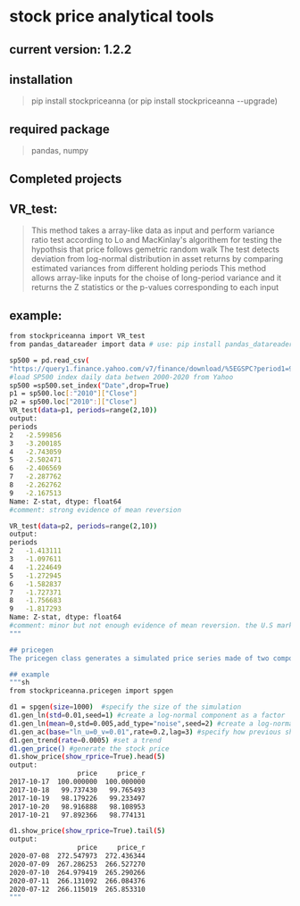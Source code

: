 # stock price analytical tools
## current version: 1.2.2

## installation
> pip install stockpriceanna (or pip install stockpriceanna --upgrade)

## required package
> pandas, numpy


## Completed projects

## VR_test:
>   This method takes a array-like data as input and perform variance ratio test according to Lo and MacKinlay's algorithem for testing the hypothsis that price follows gemetric random walk
>   The test detects deviation from log-normal distribution in asset returns by comparing estimated variances from different holding periods
>   This method allows array-like inputs for the choise of long-period variance and it returns the Z statistics or the p-values corresponding to each input

## example:
```sh
from stockpriceanna import VR_test
from pandas_datareader import data # use: pip install pandas_datareader --upgrade , if user warning appears 

sp500 = pd.read_csv(
"https://query1.finance.yahoo.com/v7/finance/download/%5EGSPC?period1=946684800&period2=1577836800&interval=1d&events=history") 
#load SP500 index daily data betwen 2000-2020 from Yahoo 
sp500 =sp500.set_index("Date",drop=True)
p1 = sp500.loc[:"2010"]["Close"] 
p2 = sp500.loc["2010":]["Close"]
VR_test(data=p1, periods=range(2,10))
output:  
periods
2   -2.599856
3   -3.200185
4   -2.743059
5   -2.502471
6   -2.406569
7   -2.287762
8   -2.262762
9   -2.167513
Name: Z-stat, dtype: float64
#comment: strong evidence of mean reversion

VR_test(data=p2, periods=range(2,10))
output: 
periods
2   -1.413111
3   -1.097611
4   -1.224649
5   -1.272945
6   -1.582837
7   -1.727371
8   -1.756683
9   -1.817293
Name: Z-stat, dtype: float64
#comment: minor but not enough evidence of mean reversion. the U.S market appears to become more efficient
"""

## pricegen
The pricegen class generates a simulated price series made of two components - the real and the noise. The noise component has only an one-period effect on price while the real component has a permanent effect on price, which leads to a random walk. User can further specify a determinsitic trend factor and a decaying effect of random shock on stock prices, which creates artificial autocorrelation in returns. The generated factor and noise components are stored in the self.data dataframe for analysis from an insider's view.

## example
"""sh
from stockpriceanna.pricegen import spgen

d1 = spgen(size=1000)  #specify the size of the simulation
d1.gen_ln(std=0.01,seed=1) #create a log-normal component as a factor
d1.gen_ln(mean=0,std=0.005,add_type="noise",seed=2) #create a log-normal component as a noise
d1.gen_ac(base="ln_u=0_v=0.01",rate=0.2,lag=3) #specify how previous shock to stock price decay overtime
d1.gen_trend(rate=0.0005) #set a trend 
d1.gen_price() #generate the stock price
d1.show_price(show_rprice=True).head(5)
output:
                 price     price_r
2017-10-17  100.000000  100.000000
2017-10-18   99.737430   99.765493
2017-10-19   98.179226   99.233497
2017-10-20   98.916888   98.108953
2017-10-21   97.892366   98.774131

d1.show_price(show_rprice=True).tail(5)
output:
                 price     price_r
2020-07-08  272.547973  272.436344
2020-07-09  267.286253  266.527270
2020-07-10  264.979419  265.290266
2020-07-11  266.131092  266.084376
2020-07-12  266.115019  265.853310
"""
